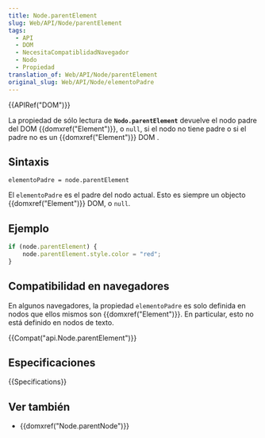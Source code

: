 ```yaml
---
title: Node.parentElement
slug: Web/API/Node/parentElement
tags:
  - API
  - DOM
  - NecesitaCompatiblidadNavegador
  - Nodo
  - Propiedad
translation_of: Web/API/Node/parentElement
original_slug: Web/API/Node/elementoPadre
---
```

{{APIRef("DOM")}}

La propiedad de sólo lectura de **`Nodo.parentElement`** devuelve el nodo padre del DOM {{domxref("Element")}}, o `null`, si el nodo no tiene padre o si el padre no es un {{domxref("Element")}} DOM .

## Sintaxis

```
elementoPadre = node.parentElement
```

El `elementoPadre` es el padre del nodo actual. Esto es siempre un objecto {{domxref("Element")}} DOM, o `null`.

## Ejemplo

```js
if (node.parentElement) {
    node.parentElement.style.color = "red";
}
```

## Compatibilidad en navegadores

En algunos navegadores, la propiedad `elementoPadre` es solo definida en nodos que ellos mismos son {{domxref("Element")}}. En particular, esto no está definido en nodos de texto.

{{Compat("api.Node.parentElement")}}

## Especificaciones

{{Specifications}}

## Ver también

- {{domxref("Node.parentNode")}}
